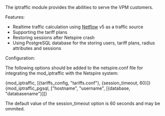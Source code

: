 The iptraffic module provides the abilities to serve the VPM customers.

Features:

* Realtime traffic calculation using [Netflow](http://en.wikipedia.org/wiki/Netflow) v5 as a traffic source
* Supporting the tariff plans
* Restoring sessions after Netspire crash
* Using PostgreSQL database for the storing users, tariff plans, radius attributes and sessions

Configuration:

The following options should be added to the netspire.conf file for integrating the mod_iptraffic with the Netspire system:

{mod_iptraffic, [{tariffs_config, "tariffs.conf"}, {session_timeout, 60}]}
{mod_iptraffic_pgsql, ["hostname", "username", [{database, "databasename"}]]}

The default value of the session_timeout option is 60 seconds and may be ommited.

